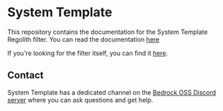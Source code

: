 # System Template

This repository contains the documentation for the System Template Regolith filter. You can read the documentation [here](https://system-template-docs.readthedocs.io/en/stable/)

If you're looking for the filter itself, you can find it [here](https://github.com/Nusiq/regolith-filters/tree/master/system_template).


## Contact

System Template has a dedicated channel on the [Bedrock OSS Discord server](https://discord.gg/Bqgzp8es2n) where you can ask questions and get help.
